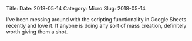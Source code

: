 Title: 
Date: 2018-05-14
Category: Micro
Slug: 2018-05-14

I've been messing around with the scripting functionality in Google Sheets recently and love it. If anyone is doing any sort of mass creation, definitely worth giving them a shot. 